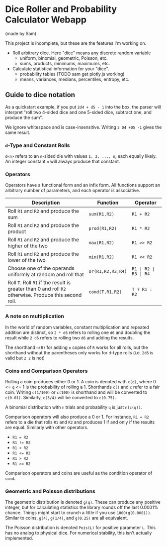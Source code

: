 <!-- This should get embedded on the page in a dropdown with md-block -->

# Dice Roller and Probability Calculator Webapp

(made by Sam)

This project is incomplete, but these are the features I'm working on.

- Roll arbitrary dice. Here "dice" means any discrete random variable
    - uniform, binomial, geometric, Poisson, etc.
    - sums, products, minimums, maximums, etc.
- Calculate statistical information for your "dice".
    - probability tables (TODO sam get plotly.js working)
    - means, variances, medians, percentiles, entropy, etc.

## Guide to dice notation

As a quickstart example, if you put `2d4 + d5 - 1` into the box, the parser
will interpret "roll two 4-sided dice and one 5-sided dice, subtract one, and
produce the sum".

We ignore whitespace and is case-insensitive. Writing `2 D4 +D5 -1` gives the
same result.

### `d`-Type and Constant Rolls

`d<n>` refers to an `n`-sided die with values `1, 2, ..., n`, each equally
likely. An integer constant `m` will always produce that constant.

### Operators

Operators have a functional form and an infix form. All functions support an
arbitrary number of parameters, and each operator is associative.

| Description | Function | Operator |
| ----------- | -------- | -------- |
| Roll `R1` and `R2` and produce the sum | `sum(R1,R2)` | `R1 + R2` |
| Roll `R1` and `R2` and produce the product | `prod(R1,R2)` | `R1 * R2` |
| Roll `R1` and `R2` and produce the higher of the two | `max(R1,R2)` | `R1 >> R2` |
| Roll `R1` and `R2` and produce the lower of the two | `min(R1,R2)` | `R1 << R2` |
| Choose one of the operands uniformly at random and roll that | `or(R1,R2,R3,R4)` | `R1 \| R2 \| R3 \| R4` |
| Roll `T`. Roll `R1` if the result is greater than 0 and roll `R2` otherwise. Produce this second roll. | `cond(T,R1,R2)` | `T ? R1 : R2` |

### A note on multiplication

In the world of random variables, constant multiplication and repeated addition
are distinct, so `2 * d6` refers to rolling one `d6` and doubling the result
while `2 d6` refers to rolling two `d6` and adding the results.

The shorthand `n(R)` for adding `n` copies of `R` works for all rolls, but the
shorthand without the parentheses only works for `d`-type rolls (i.e. `2d6` is
valid but `2 2` is not)

### Coins and Comparison Operators

Rolling a coin produces either 0 or 1. A coin is denoted with `c(q)`, where
0 <= `q` <= 1 is the probability of rolling a 1. Shorthands `c()` and `c` refer
to a fair coin. Writing `c(1/100)` or `c(100)` is shorthand and will be
converted to `c(0.01)`. Similarly, `c(3/4)` will be converted to `c(0.75)`.

A binomial distribution with `n` trials and probability `q` is just `n(c(q))`.

Comparison operators will also produce a 0 or 1. For instance, `R1 = R2` refers
to a die that rolls `R1` and `R2` and produces 1 if and only if the results are
equal. Similarly with other operators.

*   `R1 = R2`
*   `R1 != R2`
*   `R1 < R2`
*   `R1 <= R2`
*   `R1 > R2`
*   `R1 >= R2`

Comparison operators and coins are useful as the condition operator of `cond`.

### Geometric and Poisson distributions

The geometric distribution is denoted `g(q)`. These can produce any positive
integer, but for calculating statistics the library rounds off the last 0.0001%
chance. Things might start to crunch a little if you use `1000(g(0.0001))`.
Similar to coins, `g(4)`, `g(1/4)`, and `g(0.25)` are all equivalent.

The Poisson distribution is denoted `Pois(L)` for positive parameter `L`. This
has no analog to physical dice. For numerical stability, this isn't actually
implemented.